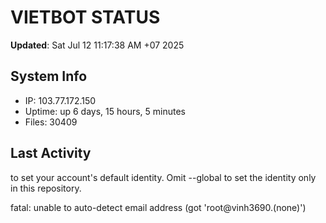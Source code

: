 # VIETBOT STATUS
**Updated**: Sat Jul 12 11:17:38 AM +07 2025

## System Info
- IP: 103.77.172.150
- Uptime: up 6 days, 15 hours, 5 minutes
- Files: 30409

## Last Activity

to set your account's default identity.
Omit --global to set the identity only in this repository.

fatal: unable to auto-detect email address (got 'root@vinh3690.(none)')
